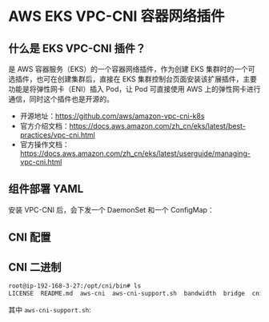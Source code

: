 # AWS EKS VPC-CNI 容器网络插件

## 什么是 EKS VPC-CNI 插件？

是 AWS 容器服务（EKS）的一个容器网络插件，作为创建 EKS 集群时的一个可选插件，也可在创建集群后，直接在 EKS 集群控制台页面安装该扩展插件，主要功能是将弹性网卡（ENI）插入 Pod，让 Pod 可直接使用 AWS 上的弹性网卡进行通信，同时这个插件也是开源的。

- 开源地址：https://github.com/aws/amazon-vpc-cni-k8s
- 官方介绍文档：https://docs.aws.amazon.com/zh_cn/eks/latest/best-practices/vpc-cni.html
- 官方操作文档：https://docs.aws.amazon.com/zh_cn/eks/latest/userguide/managing-vpc-cni.html

## 组件部署 YAML

安装 VPC-CNI 后，会下发一个 DaemonSet 和一个 ConfigMap：

<Tabs>
  <TabItem value="1" label="DaemonSet">
    <FileBlock file="vendor/aws/aws-node-daemonset.yaml" showLineNumbers />
  </TabItem>
  <TabItem value="2" label="ConfigMap">
    <FileBlock file="vendor/aws/amazon-vpc-cni-configmap.yaml" showLineNumbers />
  </TabItem>
</Tabs>

## CNI 配置

<FileBlock file="vendor/aws/10-aws.conflist.json" showLineNumbers title="/etc/cni/net.d/10-aws.conflist" language="json" />

## CNI 二进制

```bash
root@ip-192-168-3-27:/opt/cni/bin# ls
LICENSE  README.md  aws-cni  aws-cni-support.sh  bandwidth  bridge  cnitool  dhcp  dummy  egress-cni  firewall  host-device  host-local  ipvlan  loopback  macvlan  portmap  ptp  sbr  static  tap  tuning  vlan  vrf
```

其中 `aws-cni-support.sh`:

<FileBlock file="vendor/aws/aws-cni-support.sh" showLineNumbers title="/opt/cni/bin/aws-cni-support.sh" />
